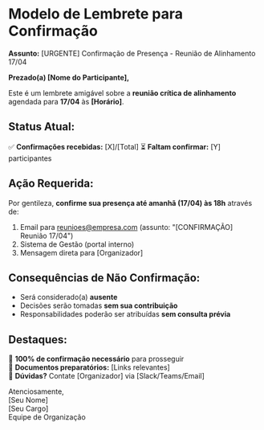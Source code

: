 # Modelo de Lembrete para Confirmação

**Assunto:** [URGENTE] Confirmação de Presença - Reunião de Alinhamento 17/04

**Prezado(a) [Nome do Participante],**

Este é um lembrete amigável sobre a **reunião crítica de alinhamento** agendada para **17/04** às **[Horário]**. 

## Status Atual:
✅ **Confirmações recebidas:** [X]/[Total]
⏳ **Faltam confirmar:** [Y] participantes

## Ação Requerida:
Por gentileza, **confirme sua presença até amanhã (17/04) às 18h** através de:
1. Email para reunioes@empresa.com (assunto: "[CONFIRMAÇÃO] Reunião 17/04")
2. Sistema de Gestão (portal interno)
3. Mensagem direta para [Organizador]

## Consequências de Não Confirmação:
- Será considerado(a) **ausente**
- Decisões serão tomadas **sem sua contribuição**
- Responsabilidades poderão ser atribuídas **sem consulta prévia**

## Destaques:
🔹 **100% de confirmação necessário** para prosseguir  
🔹 **Documentos preparatórios:** [Links relevantes]  
🔹 **Dúvidas?** Contate [Organizador] via [Slack/Teams/Email]

Atenciosamente,  
[Seu Nome]  
[Seu Cargo]  
Equipe de Organização